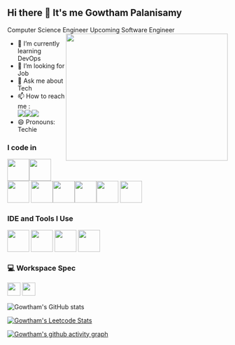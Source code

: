 ## Hi there 👋 It's me Gowtham Palanisamy
Computer Science Engineer
Upcoming Software Engineer
<img align="right" width="370" height="290" src="https://encrypted-tbn0.gstatic.com/images?q=tbn:ANd9GcT_OIUet1dRnEI3NPUYZXhOqmhh7d4_jM2J5Q&s">                                              
- 🌱 I’m currently learning DevOps
- 🤔 I’m looking for Job
- 💬 Ask me about Tech
- 📫 How to reach me :
<br /> [<img src="https://img.shields.io/badge/LinkedIn-0077B5?style=for-the-badge&logo=linkedin&logoColor=white" />](https://www.linkedin.com/in/gowtham-palanisamy-620821241/)[<img src="https://img.shields.io/badge/Gmail-D14836?style=for-the-badge&logo=gmail&logoColor=white"/>](https://gowthampalanisamy3304@gmail.com)[<img src="https://img.shields.io/badge/Microsoft_Outlook-0078D4?style=for-the-badge&logo=microsoft-outlook&logoColor=white"/>](https://gowtham3304@outlook.in)
- 😄 Pronouns: Techie

### I code in
 <img height="50" width="50" src="https://img.icons8.com/color/48/000000/c-programming.png" /><img height="50" width="50" src="https://img.icons8.com/color/48/000000/java-coffee-cup-logo.png" /> <img height="50" width="50" src="https://img.icons8.com/color/48/000000/html-5.png" /> <img height="50" width="50" src="https://img.icons8.com/color/48/000000/css3.png" /><img height="50" width="50" src="https://img.icons8.com/color/48/000000/python.png" /><img height="50" width="50" src="https://img.icons8.com/color/48/000000/javascript.png"/><img height="50" width="50" src="https://img.icons8.com/color/48/000000/mysql-logo.png"/> <img height="50" width="50" src="https://img.icons8.com/color/48/000000/mongodb.png"/> 
### IDE and Tools I Use
<img height="50" width="50" src="https://img.icons8.com/color/48/000000/visual-studio-code-2019.png"/> <img height="50" width="50" src="https://img.icons8.com/color/48/000000/pycharm.png"/> <img height="50" width="50" src="https://img.icons8.com/color/50/000000/git.png"/> <img height="50" src="https://img.icons8.com/officel/480/null/java-eclipse.png"/> 


### 💻 Workspace Spec
<img height="30" src="https://img.shields.io/badge/NVIDIA-GTX2050-76B900?style=for-the-badge&logo=nvidia&logoColor=white"/>  <img height="30" src="https://img.shields.io/badge/AMD-Ryzen_7_5000H-ED1C24?style=for-the-badge&logo=amd&logoColor=white"/> 

![Gowtham's GitHub stats](https://github-readme-stats.vercel.app/api?username=Gowtham3304&theme=white&show_icons=true&&hide=issues,contribs)

[![Gowtham's Leetcode Stats](https://leetcard.jacoblin.cool/Gowtham_332004?theme=dark&font=Noto%20Sans%20Old%20Italic&ext=activity)](https://leetcode.com/Gowtham_332004)

[![Gowtham's github activity graph](https://github-readme-activity-graph.vercel.app/graph?username=Gowtham3304&bg_color=621840&color=000000&line=dedede&point=1d1b1b&area=true&hide_border=true)](https://github.com/ashutosh00710/github-readme-activity-graph)
